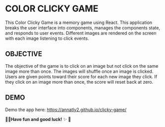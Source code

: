 # COLOR CLICKY GAME

This Color Clicky Game is a memory game using React.  This application breaks the user interface into components, manages the components state, and responds to user events.  Different images are rendered on the screen with each image listening to click events. 

## OBJECTIVE
The objective of the game is to click on an image but not click on the same image more than once. The images will shuffle once an image is clicked.  Users are given points toward their score for each new image they click. If they click on an image more than once, the score will reset back at zero.   

## DEMO
Demo the app here: https://annatly2.github.io/clicky-game/

:rainbow::sparkles:**Have fun and good luck!** :sparkles: :rainbow:
